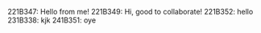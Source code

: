 221B347: Hello from me!
221B349: Hi, good to collaborate!
221B352: hello
231B338: kjk
241B351: oye

